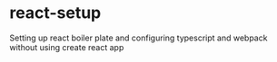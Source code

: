 # react-setup
Setting up react boiler plate and configuring typescript and webpack without using create react app
